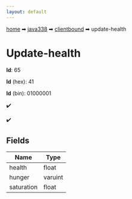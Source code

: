 ```yaml
---
layout: default
---
```


[home](/) ➡ [java338](/protocol/java338) ➡ [clientbound](/protocol/java338/clientbound) ➡ update-health

# Update-health

**Id**: 65

**Id** (hex): 41

**Id** (bin): 01000001

✔️

✔️

## Fields

Name | Type
---|---
health | float
hunger | varuint
saturation | float

